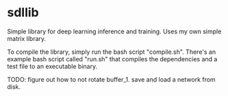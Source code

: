 # sdllib
Simple library for deep learning inference and training.
Uses my own simple matrix library.

To compile the library, simply run the bash script "compile.sh".
There's an example bash script called "run.sh" that compiles the dependencies and a test file to an executable binary.

TODO:
figure out how to not rotate buffer_1.
save and load a network from disk.
